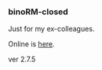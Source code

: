 ### binoRM-closed
Just for my ex-colleagues.

Online is [here](https://ggeniy-ua.github.io/binoRM-closed/).

ver 2.7.5
